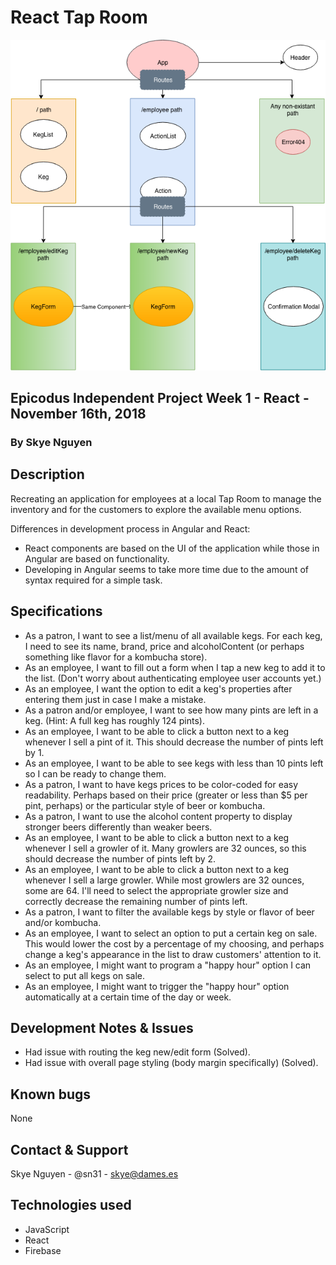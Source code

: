 # React Tap Room

![Screenshot](./src/assets/images/TapRoom.png)

## Epicodus Independent Project Week 1 - React - November 16th, 2018

### By **Skye Nguyen**

## Description

Recreating an application for employees at a local Tap Room to manage the inventory and for the customers to explore the available menu options.

Differences in development process in Angular and React:

* React components are based on the UI of the application while those in Angular are based on functionality.
* Developing in Angular seems to take more time due to the amount of syntax required for a simple task.

## Specifications

* As a patron, I want to see a list/menu of all available kegs. For each keg, I need to see its name, brand, price and alcoholContent (or perhaps something like flavor for a kombucha store).
* As an employee, I want to fill out a form when I tap a new keg to add it to the list. (Don't worry about authenticating employee user accounts yet.)
* As an employee, I want the option to edit a keg's properties after entering them just in case I make a mistake.
* As a patron and/or employee, I want to see how many pints are left in a keg. (Hint: A full keg has roughly 124 pints).
* As an employee, I want to be able to click a button next to a keg whenever I sell a pint of it. This should decrease the number of pints left by 1.
* As an employee, I want to be able to see kegs with less than 10 pints left so I can be ready to change them.
* As a patron, I want to have kegs prices to be color-coded for easy readability. Perhaps based on their price (greater or less than $5 per pint, perhaps) or the particular style of beer or kombucha.
* As a patron, I want to use the alcohol content property to display stronger beers differently than weaker beers.
* As an employee, I want to be able to click a button next to a keg whenever I sell a growler of it. Many growlers are 32 ounces, so this should decrease the number of pints left by 2.
* As an employee, I want to be able to click a button next to a keg whenever I sell a large growler. While most growlers are 32 ounces, some are 64. I'll need to select the appropriate growler size and correctly decrease the remaining number of pints left.
* As a patron, I want to filter the available kegs by style or flavor of beer and/or kombucha.
* As an employee, I want to select an option to put a certain keg on sale. This would lower the cost by a percentage of my choosing, and perhaps change a keg's appearance in the list to draw customers' attention to it.
* As an employee, I might want to program a "happy hour" option I can select to put all kegs on sale.
* As an employee, I might want to trigger the "happy hour" option automatically at a certain time of the day or week.

## Development Notes & Issues

* Had issue with routing the keg new/edit form (Solved).
* Had issue with overall page styling (body margin specifically) (Solved).

## Known bugs

None

## Contact & Support

Skye Nguyen - @sn31 - skye@dames.es

## Technologies used

* JavaScript
* React
* Firebase
